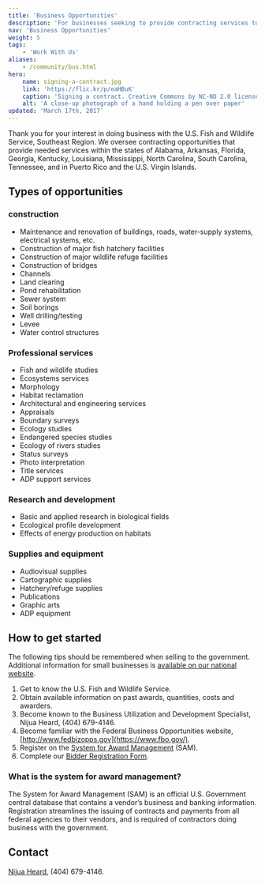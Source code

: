 ```yaml
---
title: 'Business Opportunities'
description: 'For businesses seeking to provide contracting services to the Southeast Region of the U.S. Fish and Wildlife Service, serving Alabama, Arkansas, Florida, Georgia, Kentucky, Louisiana, Mississippi, North Carolina, South Carolina, Tennessee, Puerto Rico and the U.S. Virgin Islands.'
nav: 'Business Opportunities'
weight: 5
tags:
    - 'Work With Us'
aliases:
    - /community/bus.html
hero:
    name: signing-a-contract.jpg
    link: 'https://flic.kr/p/eaHBuK'
    caption: 'Signing a contract. Creative Commons by NC-ND 2.0 licensed photo by Jane Truter.'
    alt: 'A close-up photograph of a hand holding a pen over paper'
updated: 'March 17th, 2017'
---
```


Thank you for your interest in doing business with the U.S. Fish and Wildlife Service, Southeast Region. We oversee contracting opportunities that provide needed services within the states of Alabama, Arkansas, Florida, Georgia, Kentucky, Louisiana, Mississippi, North Carolina, South Carolina, Tennessee, and in Puerto Rico and the U.S. Virgin Islands.

## Types of opportunities

### construction

- Maintenance and renovation of buildings, roads, water-supply systems, electrical systems, etc.
- Construction of major fish hatchery facilities
- Construction of major wildlife refuge facilities
- Construction of bridges
- Channels
- Land clearing
- Pond rehabilitation
- Sewer system
- Soil borings
- Well drilling/testing
- Levee
- Water control structures

### Professional services

- Fish and wildlife studies
- Ecosystems services
- Morphology
- Habitat reclamation
- Architectural and engineering services
- Appraisals
- Boundary surveys
- Ecology studies
- Endangered species studies
- Ecology of rivers studies
- Status surveys
- Photo interpretation
- Title services
- ADP support services

### Research and development

- Basic and applied research in biological fields
- Ecological profile development
- Effects of energy production on habitats

### Supplies and equipment

- Audiovisual supplies
- Cartographic supplies
- Hatchery/refuge supplies
- Publications
- Graphic arts
- ADP equipment

## How to get started

The following tips should be remembered when selling to the government. Additional information for small businesses is [available on our national website](http://www.fws.gov/cfm/Small%20Business/BusinessWith.html).

1. Get to know the U.S. Fish and Wildlife Service.
2. Obtain available information on past awards, quantities, costs and awarders.
3. Become known to the Business Utilization and Development Specialist, Nijua Heard, (404) 679-4146.
4. Become familiar with the Federal Business Opportunities website, [http://www.fedbizopps.gov](https://www.fbo.gov/).
5. Register on the [System for Award Management](https://www.sam.gov) (SAM).
6. Complete our [Bidder Registration Form](/pdf/form/bidder-registration-form.pdf).

### What is the system for award management?
The System for Award Management (SAM) is an official U.S. Government central database that contains a vendor’s business and banking information. Registration streamlines the issuing of contracts and payments from all federal agencies to their vendors, and is required of contractors doing business with the government.

## Contact

[Nijua Heard](mailto:nijua_heard@fws.gov?subject=Business+Opportunities+with+USFWS), (404) 679-4146.
